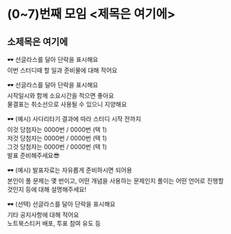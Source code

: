 # (0~7)번째 모임 <제목은 여기에>
## 소제목은 여기에

🕶 선글라스를 달아 단락을 표시해요  
이번 스터디때 할 일과 준비물에 대해 적어요

🕶 선글라스를 달아 단락을 표시해요  
시작일시와 함께 소요시간을 적으면 좋아요  
물결표는 취소선으로 사용될 수 있으니 지양해요

🕶 (예시) 사다리타기 결과에 따라 스터디 시작 전까지  
이것 당첨자는 0000번 / 0000번 (택 1)  
저것 당첨자는 0000번 / 0000번 (택 1)  
그것 당첨자는 0000번 / 0000번 (택 1)  
발표 준비해주세요😎

🕶 (예시) 발표자료는 자유롭게 준비하시면 되어용  
본인이 풀 문제는 몇 번이고, 어떤 개념을 사용하는 문제인지
풀이는 어떤 언어로 진행할 것인지 등에 대해 설명해주세요!

🕶 (선택) 선글라스를 달아 단락을 표시해요  
기타 공지사항에 대해 적어요  
노트북스티커 배포, 투표 참여 유도 등
